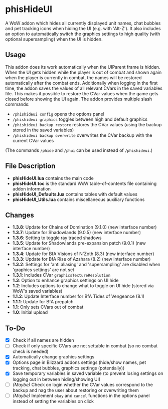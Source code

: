 # phisHideUI
 A WoW addon which hides all currently displayed unit names, chat bubbles and pet tracking icons when hiding the UI (e.g. with 'Alt-Z'). It also includes an option to automatically switch the graphics settings to high quality (with optional supersampling) when the UI is hidden.

## Usage
This addon does its work automatically when the UIParent frame is hidden. When the UI gets hidden while the player is out of combat and shown again when the player is currently in combat, the names will be restored automatically after the combat ends. Additionally when logging in the first time, the addon saves the values of all relevant CVars in the saved variables file. This makes it possible to restore the CVar values when the game gets closed before showing the UI again. The addon provides multiple slash commands:
- `/phishideui config` opens the options panel
- `/phishideui graphics` toggles between high and default graphics
- `/phishideui backup restore` restores the CVar values (using the backup stored in the saved variables)
- `/phishideui backup overwrite` overwrites the CVar backup with the current CVar values

(The commands `/phide` and `/phui` can be used instead of `/phishideui`.)

## File Description
- **phisHideUI.lua** contains the main code
- **phisHideUI.toc** is the standard WoW table-of-contents file containing addon information
- **phisHideUI_Defaults.lua** contains tables with default values
- **phisHideUI_Utils.lua** contains miscellaneous auxiliary functions

## Changes
- **1.3.8**: Update for Chains of Domination (9.1.0) (new interface number)
- **1.3.7**: Update for Shadowlands (9.0.5) (new interface number)
- **1.3.6**: Setting to toggle ray traced shadows
- **1.3.5**: Update for Shadowlands pre-expansion patch (9.0.1) (new interface number)
- **1.3.4**: Update for BfA Visions of N'Zoth (8.3) (new interface number)
- **1.3.3**: Update for BfA Rise of Azshara (8.2) (new interface number)
- **1.3.2**: Settings for 'anti aliasing' and 'supersampling' are disabled when 'graphics settings' are not set
- **1.3.1**: Includes CVar `graphicsTextureResolution`
- **1.3**: Option to enhance graphics settings on UI hide
- **1.2**: Includes options to change what to toggle on UI hide (stored via WoW's saved variables)
- **1.1.2**: Update Interface number for BfA Tides of Vengeance (8.1)
- **1.1.1**: Update for BfA prepatch
- **1.1**: Only sets CVars out of combat
- **1.0**: Initial upload

## To-Do
- [x] Check if all names are hidden
- [ ] Check if only specific CVars are not settable in combat (so no combat check is needed)
- [x] Automatically change graphics settings
- [x] Options page in Blizzard addons settings (hide/show names, pet tracking, chat bubbles, graphics settings (potentially))
- [x] Save temporary variables in saved variable (to prevent losing settings on logging out in between hiding/showing UI)
- [ ] *(Maybe)* Check on login whether the CVar values correspond to the backup and nag the user about restoring or overwriting them
- [ ] *(Maybe)* Implement `okay` and `cancel` functions in the options panel instead of setting the variables on click